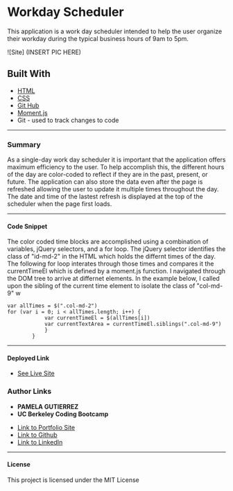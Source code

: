 # Workday Scheduler

This application is a work day scheduler intended to help the user organize their workday during the typical business hours of 9am to 5pm. 

![Site] (INSERT PIC HERE)

## **Built With**
* [HTML](https://developer.mozilla.org/en-US/docs/Web/HTML)
* [CSS](https://developer.mozilla.org/en-US/docs/Web/CSS)
* [Git Hub](https://github.com/)
* [Moment.js](https://momentjs.com/)
*  Git - used to track changes to code
______________________________________________________________________________
  
### **Summary**

As a single-day work day scheduler it is important that the application offers maximum efficiency to the user. To help accomplish this, the different hours of the day are color-coded to reflect if they are in the past, present, or future. The application can also store the data even after the page is refreshed allowing the user to update it multiple times throughout the day. The date and time of the lastest refresh is displayed at the top of the scheduler when the page first loads.

______________________________________________________________________________

#### **Code Snippet**

The color coded time blocks are accomplished using a combination of variables, jQuery selectors, and a for loop. The jQuery selector identifies the class of "id-md-2" in the HTML which holds the differnt times of the day. The following for loop interates through those times and compares it the currentTimeEl which is defined by a moment.js function. I navigated through the DOM tree to arrive at differnet elements. In the example below, I called upon the sibling of the current time element to isolate the class of "col-md-9" w

```
var allTimes = $(".col-md-2")
for (var i = 0; i < allTimes.length; i++) {
            var currentTimeEl = $(allTimes[i])
            var currentTextArea = currentTimeEl.siblings(".col-md-9")
            }
        }
```


______________________________________________________________________________


#### **Deployed Link**

* [See Live Site](https://pamela-gutierrez.github.io/workday-scheduler/)

### **Author Links**

* **PAMELA GUTIERREZ**
* **UC Berkeley Coding Bootcamp**
  
- [Link to Portfolio Site](#)
- [Link to Github](https://github.com/pamela-gutierrez) 
- [Link to LinkedIn](www.linkedin.com/in/pamela-gutierrez)



______________________________________________________________________________

#### **License**

This project is licensed under the MIT License


   